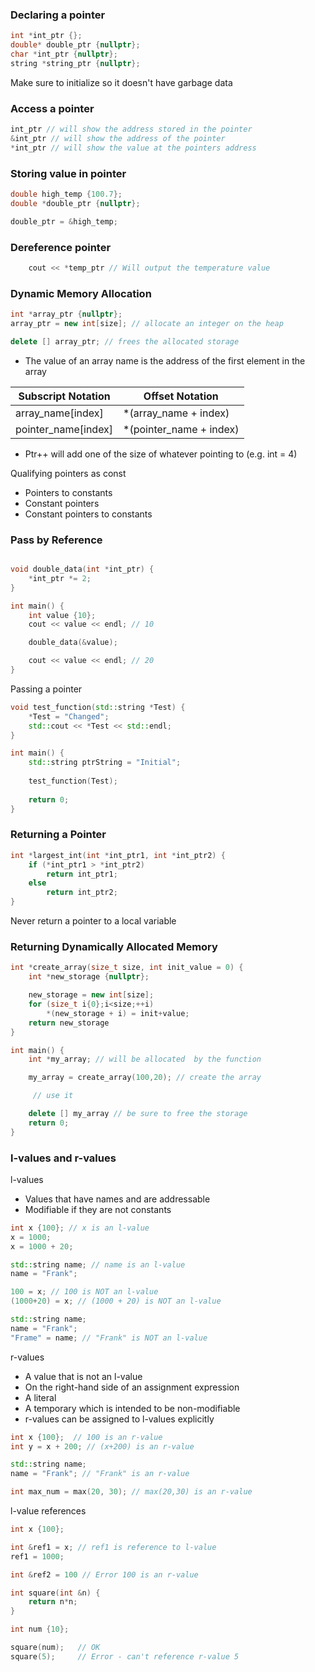 ### Declaring a pointer
```cpp
int *int_ptr {};
double* double_ptr {nullptr};
char *int_ptr {nullptr};
string *string_ptr {nullptr};
```

Make sure to initialize so it doesn't have garbage data

### Access a pointer 
```cpp
int_ptr // will show the address stored in the pointer
&int_ptr // will show the address of the pointer
*int_ptr // will show the value at the pointers address

```

### Storing value in pointer
```cpp
double high_temp {100.7};
double *double_ptr {nullptr};

double_ptr = &high_temp;
```

### Dereference pointer
```cpp 
	cout << *temp_ptr // Will output the temperature value
```

### Dynamic Memory Allocation
```cpp
int *array_ptr {nullptr};
array_ptr = new int[size]; // allocate an integer on the heap

delete [] array_ptr; // frees the allocated storage
```

- The value of an array name is the address of the first element in the array

| Subscript Notation   | Offset Notation          |
| -------------------- | ------------------------ |
| array_name\[index]   | \*(array_name + index)   |
| pointer_name\[index] | \*(pointer_name + index) |

- Ptr++ will add one of the size of whatever pointing to (e.g. int = 4)

Qualifying pointers as const
- Pointers to constants
- Constant pointers
- Constant pointers to constants

### Pass by Reference

```cpp

void double_data(int *int_ptr) {
	*int_ptr *= 2;
}

int main() {
	int value {10};
	cout << value << endl; // 10

	double_data(&value);

	cout << value << endl; // 20
}
```

Passing a pointer
```cpp 
void test_function(std::string *Test) {
	*Test = "Changed";
	std::cout << *Test << std::endl;
}

int main() {
	std::string ptrString = "Initial";
		
	test_function(Test);
	
	return 0;
}
```

### Returning a Pointer

```cpp
int *largest_int(int *int_ptr1, int *int_ptr2) {
	if (*int_ptr1 > *int_ptr2)
		return int_ptr1;
	else
		return int_ptr2;
}
```

Never return a pointer to a local variable 

### Returning Dynamically Allocated Memory
```cpp
int *create_array(size_t size, int init_value = 0) {
	int *new_storage {nullptr};

	new_storage = new int[size];
	for (size_t i{0};i<size;++i)
		*(new_storage + i) = init+value;
	return new_storage
}

int main() {
	int *my_array; // will be allocated  by the function

	my_array = create_array(100,20); // create the array

	 // use it

	delete [] my_array // be sure to free the storage
	return 0;
}
```

### l-values and r-values

l-values
- Values that have names and are addressable
- Modifiable if they are not constants
```cpp
int x {100}; // x is an l-value
x = 1000;
x = 1000 + 20;

std::string name; // name is an l-value
name = "Frank";
```

```cpp
100 = x; // 100 is NOT an l-value
(1000+20) = x; // (1000 + 20) is NOT an l-value

std::string name;
name = "Frank";
"Frame" = name; // "Frank" is NOT an l-value
```

r-values
- A value that is not an l-value
- On the right-hand side of an assignment expression
- A literal
- A temporary which is intended to be non-modifiable
- r-values can be assigned to l-values explicitly 

```cpp
int x {100};  // 100 is an r-value
int y = x + 200; // (x+200) is an r-value

std::string name; 
name = "Frank"; // "Frank" is an r-value

int max_num = max(20, 30); // max(20,30) is an r-value
```

l-value references
```cpp
int x {100};

int &ref1 = x; // ref1 is reference to l-value
ref1 = 1000;

int &ref2 = 100 // Error 100 is an r-value
```

```cpp
int square(int &n) {
	return n*n;
}

int num {10};

square(num);   // OK
square(5);     // Error - can't reference r-value 5
```



